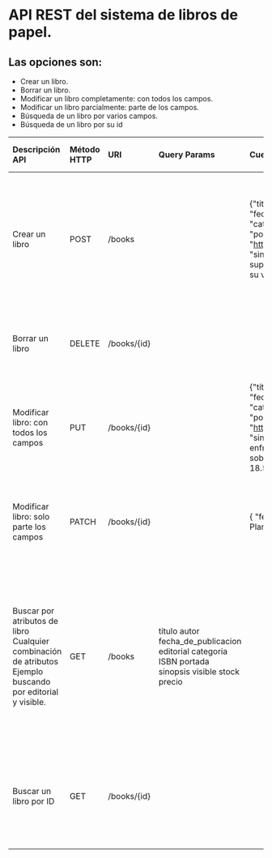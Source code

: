 # API REST del sistema de libros de papel.
## Las opciones son:
- Crear un libro.
- Borrar un libro.
- Modificar un libro completamente: con todos los campos.
- Modificar un libro parcialmente: parte de los campos.
- Búsqueda de un libro por varios campos.
- Búsqueda de un libro por su id


| Descripción API |  Método HTTP | URI            | Query Params | Cuerpo de la petición (Ejemplo) | Cuerpo de la respuesta (ejemplo)| Códigos de respuesta |
|:-----------------------------------------------------------------------------------------------------------|:--------------|:------------|:-------------------------------------------------------------------------------------------------|:------------------------------------------------------------------------------------------------------------------------------------------------------------------------------------------------------------------------------------------------------------------------------------------------------------------------------------------------------------------------------------------------------------------------------------------------------------------------------------------------------------------|:-------------------------------------------------------------------------------------------------------------------------------------------------------------------------------------------------------------------------------------------------------------------------------------------------------------------------------------------------------------------------------------------------------------------------------------------------------------------------------------------------------------------------------------------------------------------------------------------------------------------------------------------------------------------------------------------------------------------------------------------------------------------------------------------------------------------------------------------------------------------------------------------------------------------------------------------------------------------------------------------------------------------------------------------------------------------|:--------------------------------------------------------------------------------------------------|
| Crear un libro | POST | /books      |  | {"titulo": "Alas de sangre",   "autor": "Rebecca Yarros",  "fecha_de_publicación": "2023-11-02",  "editorial": "Editorial Planeta",       "categoría": "Fantasía romántica", "ISBN": "9788408279797",  "portada": "https://imagessl0.casadellibro.com/a/l/s7/90/9788408279990.webp",  "sinopsis": "Violet entra en la academia de jinetes de dragón, donde la supervivencia es incierta. Entre enemigos y secretos, deberá demostrar su valía para sobrevivir.", "visible": true, "stock": true,  "precio": 21.9} | {"id": 1, "titulo": "Alas de sangre",   "autor": "Rebecca Yarros",  "fecha_de_publicación": "2023-11-02",  "editorial": "Editorial Planeta",       "categoría": "Fantasía romántica", "ISBN": "9788408279797",  "portada": "https://imagessl0.casadellibro.com/a/l/s7/90/9788408279990.webp",  "sinopsis": "Violet entra en la academia de jinetes de dragón, donde la supervivencia es incierta. Entre enemigos y secretos, deberá demostrar su valía para sobrevivir.", "visible": true, "stock": true,  "precio": 21.9} | 201 : Created 400: bad request 409: Conflict. En el caso de duplicado. 500: Internal server error |
| Borrar un libro | DELETE        | /books/{id} |  |  | {"message" : "libro borrado"} | 200: Ok. 404: Not Found. 500: Internal Server Error. |
| Modificar libro: con todos los campos | PUT | /books/{id} |  | {"título": "La mala costumbre",  "autor": "Alana S. Portero",  "fecha_de_publicación": "2023-03-01",  "editorial": "Seix Barral",  "categoría": "Narrativa contemporánea",  "ISBN": "9788432242281",  "portada": "https://imagessl.casadellibro.com/a/l/t0/81/9788432242281.jpg",  "sinopsis": "Una niña trans crece en el Madrid de los ochenta, enfrentando la incomprensión y la violencia. Una historia poderosa sobre identidad y resistencia.", "visible": true, "stock": true, "precio": 18.5}             | {"id": 1, "título": "La mala costumbre",  "autor": "Alana S. Portero",  "fecha_de_publicación": "2023-03-01",  "editorial": "Seix Barral",  "categoría": "Narrativa contemporánea",  "ISBN": "9788432242281",  "portada": "https://imagessl.casadellibro.com/a/l/t0/81/9788432242281.jpg",  "sinopsis": "Una niña trans crece en el Madrid de los ochenta, enfrentando la incomprensión y la violencia. Una historia poderosa sobre identidad y resistencia.", "visible": true, "stock": true, "precio": 18.5} | 200: Ok 400: bad request. 404: not found. 500: internal server error. |
| Modificar libro: solo parte los campos | PATCH | /books/{id} | | { "fecha_de_publicación": "2024-03-01",  "editorial": "Editorial Planeta", "precio": 19} | {"id": 1,  "fecha_de_publicación": "2024-03-01",  "editorial": "Editorial Planeta", "precio": 18.5} | 200: Ok 400: bad request. 404: not found. 500: internal server error.  |
| Buscar por atributos de libro Cualquier combinación de atributos Ejemplo buscando por editorial y visible. | GET  | /books      | titulo autor fecha_de_publicacion editorial categoria ISBN portada sinopsis visible stock precio |  | {"books": [{"id": 1, "título": "La mala costumbre",  "autor": "Alana S. Portero",  "fecha_de_publicación": "2023-03-01",  "editorial": "Seix Barral",  "categoría": "Narrativa contemporánea",  "ISBN": "9788432242281",  "portada": "https://imagessl.casadellibro.com/a/l/t0/81/9788432242281.jpg",  "sinopsis": "Una niña trans crece en el Madrid de los ochenta, enfrentando la incomprensión y la violencia. Una historia poderosa sobre identidad y resistencia.", "visible": true, "stock": true, "precio": 18.5}, }. { "id": 3,  "título": "Blackwater I. La riada",  "autor": "Michael McDowell",  "fecha_de_publicación": "2024-02-01",  "editorial": "Seix Barral",  "categoría": "Fantasía / Terror / Saga familiar",  "ISBN": "9788419650566",  "portada": "https://imagessl.casadellibro.com/a/l/t0/66/9788419650566.jpg",  "sinopsis": "Una misteriosa mujer aparece tras una riada en Perdido, Alabama. Su llegada desencadena oscuros acontecimientos que marcarán a la familia Caskey.",  "visible": true,  "stock": true,  "precio": 22.0 }] } | 200: Accepted. 400: bad request 404: Not Found. 500: Internal Server Error.                       |
| Buscar un libro por ID | GET | /books/{id} | | | { "id": 3,  "título": "Blackwater I. La riada",  "autor": "Michael McDowell",  "fecha_de_publicación": "2024-02-01",  "editorial": "Seix Barral",  "categoría": "Fantasía / Terror / Saga familiar",  "ISBN": "9788419650566",  "portada": "https://imagessl.casadellibro.com/a/l/t0/66/9788419650566.jpg",  "sinopsis": "Una misteriosa mujer aparece tras una riada en Perdido, Alabama. Su llegada desencadena oscuros acontecimientos que marcarán a la familia Caskey.",  "visible": true,  "stock": true,  "precio": 22.0} | 200: Accepted. 400: bad request 404: Not Found. 500: Internal Server Error. |